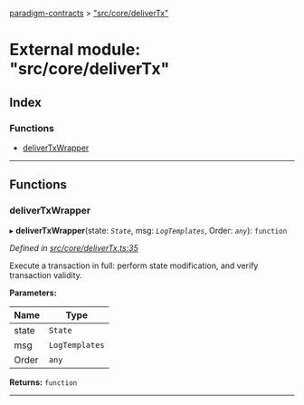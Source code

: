 [paradigm-contracts](../README.md) > ["src/core/deliverTx"](../modules/_src_core_delivertx_.md)

# External module: "src/core/deliverTx"

## Index

### Functions

* [deliverTxWrapper](_src_core_delivertx_.md#delivertxwrapper)

---

## Functions

<a id="delivertxwrapper"></a>

###  deliverTxWrapper

▸ **deliverTxWrapper**(state: *`State`*, msg: *`LogTemplates`*, Order: *`any`*): `function`

*Defined in [src/core/deliverTx.ts:35](https://github.com/paradigmfoundation/paradigmcore/blob/9a91704/src/core/deliverTx.ts#L35)*

Execute a transaction in full: perform state modification, and verify transaction validity.

**Parameters:**

| Name | Type |
| ------ | ------ |
| state | `State` |
| msg | `LogTemplates` |
| Order | `any` |

**Returns:** `function`

___

